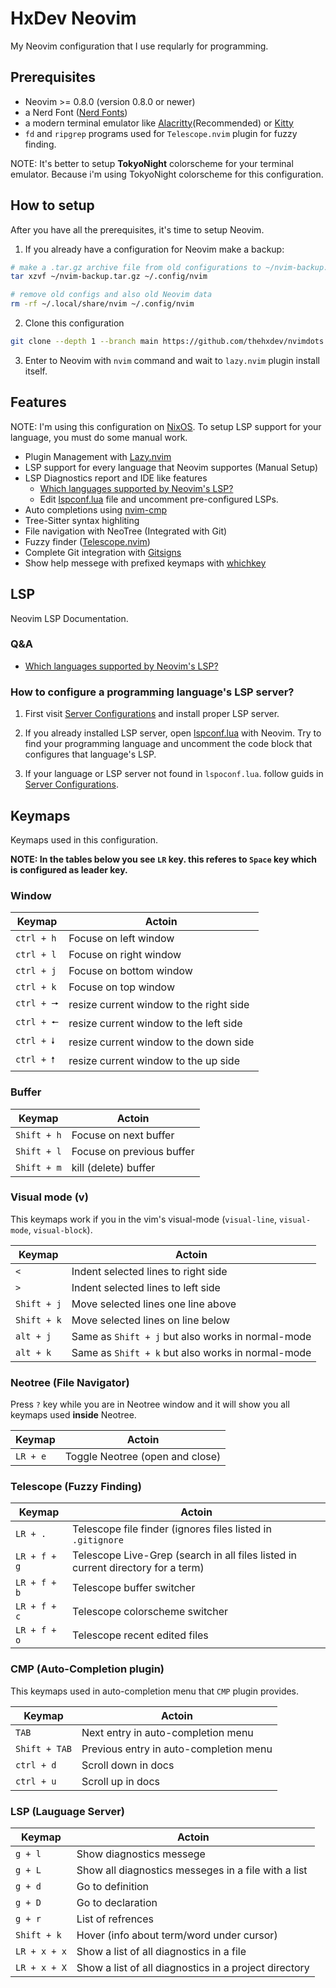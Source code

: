 # HxDev Neovim

My Neovim configuration that I use reqularly for programming.


## Prerequisites

- Neovim >= 0.8.0 (version 0.8.0 or newer)
- a Nerd Font ([Nerd Fonts](https://www.nerdfonts.com))
- a modern terminal emulator like [Alacritty](https://github.com/alacritty/alacritty)(Recommended) or [Kitty](https://sw.kovidgoyal.net/kitty/)
- `fd` and `ripgrep` programs used for `Telescope.nvim` plugin for fuzzy finding.

NOTE: It's better to setup **TokyoNight** colorscheme for your terminal emulator. Because i'm using TokyoNight colorscheme
for this configuration.


## How to setup

After you have all the prerequisites, it's time to setup Neovim.


1. If you already have a configuration for Neovim make a backup:
```bash
# make a .tar.gz archive file from old configurations to ~/nvim-backup.tar.gz
tar xzvf ~/nvim-backup.tar.gz ~/.config/nvim

# remove old configs and also old Neovim data
rm -rf ~/.local/share/nvim ~/.config/nvim
```


2. Clone this configuration
```bash
git clone --depth 1 --branch main https://github.com/thehxdev/nvimdots ~/.config/nvim
```


3. Enter to Neovim with `nvim` command and wait to `lazy.nvim` plugin install itself.


## Features

NOTE: I'm using this configuration on [NixOS](https://nixos.org/). To setup LSP support for your language, you must
do some manual work.

- Plugin Management with [Lazy.nvim](https://github.com/folke/lazy.nvim)
- LSP support for every language that Neovim supportes (Manual Setup)
- LSP Diagnostics report and IDE like features
    - [Which languages supported by Neovim's LSP?](https://github.com/neovim/nvim-lspconfig/blob/master/doc/server_configurations.md)
    - Edit [lspconf.lua](https://github.com/thehxdev/nvimdots/blob/main/lua/lspconf.lua) file and uncomment pre-configured LSPs.
- Auto completions using [nvim-cmp](https://github.com/hrsh7th/nvim-cmp)
- Tree-Sitter syntax highliting
- File navigation with NeoTree (Integrated with Git)
- Fuzzy finder ([Telescope.nvim](https://github.com/nvim-telescope/telescope.nvim))
- Complete Git integration with [Gitsigns](https://github.com/lewis6991/gitsigns.nvim)
- Show help messege with prefixed keymaps with [whichkey](https://github.com/folke/which-key.nvim)


## LSP

Neovim LSP Documentation.

### Q&A

- [Which languages supported by Neovim's LSP?](https://github.com/neovim/nvim-lspconfig/blob/master/doc/server_configurations.md)

### How to configure a programming language's LSP server?

1. First visit [Server Configurations](https://github.com/neovim/nvim-lspconfig/blob/master/doc/server_configurations.md) and install proper LSP server.

2. If you already installed LSP server, open [lspconf.lua](https://github.com/thehxdev/nvimdots/blob/main/lua/lspconf.lua) with Neovim.
Try to find your programming language and uncomment the code block that configures that language's LSP.

3. If your language or LSP server not found in `lspoconf.lua`. follow guids in [Server Configurations](https://github.com/neovim/nvim-lspconfig/blob/master/doc/server_configurations.md).


## Keymaps

Keymaps used in this configuration.

**NOTE: In the tables below you see `LR` key. this referes to `Space` key which is configured
as leader key.**

### Window

| Keymap     	| Actoin                                  	|
|------------	|-----------------------------------------	|
| `ctrl + h` 	| Focuse on left window                   	|
| `ctrl + l` 	| Focuse on right window                  	|
| `ctrl + j` 	| Focuse on bottom window                 	|
| `ctrl + k` 	| Focuse on top window                    	|
| `ctrl + 🠖` 	| resize current window to the right side 	|
| `ctrl + 🠔` 	| resize current window to the left side  	|
| `ctrl + 🠗` 	| resize current window to the down side  	|
| `ctrl + 🠕` 	| resize current window to the up side    	|


### Buffer

| Keymap      	| Actoin                    	|
|-------------	|---------------------------	|
| `Shift + h` 	| Focuse on next buffer     	|
| `Shift + l` 	| Focuse on previous buffer 	|
| `Shift + m` 	| kill (delete) buffer      	|


### Visual mode (v)

This keymaps work if you in the vim's visual-mode (`visual-line`, `visual-mode`, `visual-block`).

| Keymap      	| Actoin                                            	|
|-------------	|---------------------------------------------------	|
| `<`         	| Indent selected lines to right side               	|
| `>`         	| Indent selected lines to left side                	|
| `Shift + j` 	| Move selected lines one line above                	|
| `Shift + k` 	| Move selected lines on line below                 	|
| `alt + j`   	| Same as `Shift + j` but also works in normal-mode 	|
| `alt + k`   	| Same as `Shift + k` but also works in normal-mode 	|


### Neotree (File Navigator)

Press `?` key while you are in Neotree window and it will show you all keymaps used **inside** Neotree.

| Keymap   	| Actoin                          	|
|----------	|---------------------------------	|
| `LR + e` 	| Toggle Neotree (open and close) 	|


### Telescope (Fuzzy Finding)

| Keymap       	| Actoin                                                                           	|
|--------------	|----------------------------------------------------------------------------------	|
| `LR + .`     	| Telescope file finder (ignores files listed in `.gitignore`                      	|
| `LR + f + g` 	| Telescope Live-Grep (search in all files listed in current directory for a term) 	|
| `LR + f + b` 	| Telescope buffer switcher                                                        	|
| `LR + f + c` 	| Telescope colorscheme switcher                                                   	|
| `LR + f + o` 	| Telescope recent edited files                                                    	|


### CMP (Auto-Completion plugin)

This keymaps used in auto-completion menu that `CMP` plugin provides.

| Keymap        	| Actoin                                 	|
|---------------	|----------------------------------------	|
| `TAB`         	| Next entry in auto-completion menu     	|
| `Shift + TAB` 	| Previous entry in auto-completion menu 	|
| `ctrl + d`    	| Scroll down in docs                    	|
| `ctrl + u`    	| Scroll up in docs                      	|


### LSP (Lauguage Server)

| Keymap      	| Actoin                                              	|
|-------------	|-----------------------------------------------------	|
| `g + l`     	| Show diagnostics messege                            	|
| `g + L`     	| Show all diagnostics messeges in a file with a list 	|
| `g + d`     	| Go to definition                                    	|
| `g + D`     	| Go to declaration                                   	|
| `g + r`     	| List of refrences                                   	|
| `Shift + k` 	| Hover (info about term/word under cursor)           	|
| `LR + x + x`  | Show a list of all diagnostics in a file              |
| `LR + x + X`  | Show a list of all diagnostics in a project directory |

